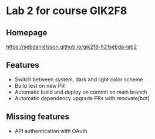 # Lab 2 for course GIK2F8

## Homepage

<https://sebdanielsson.github.io/gik2f8-h21sebda-lab2>

## Features

* Switch between system, dark and light color scheme
* Build test on new PR
* Automatic build and deploy on commit on main branch
* Automatic dependency upgrade PRs with renovate[bot]

## Missing features

* API authentication with OAuth
